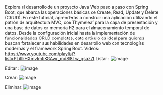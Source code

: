 Explora el desarrollo de un proyecto Java Web paso a paso con Spring Boot, que abarca las operaciones básicas de Create, Read, Update y Delete (CRUD). 
En este tutorial, aprenderás a construir una aplicación utilizando el patrón de arquitectura MVC, con Thymeleaf para la capa de presentación y una base 
de datos en memoria H2 para el almacenamiento temporal de datos. Desde la configuración inicial hasta la implementación de funcionalidades CRUD completas, 
este artículo es ideal para quienes buscan fortalecer sus habilidades en desarrollo web con tecnologías modernas y el framework Spring Boot.
Videos:
https://www.youtube.com/playlist?list=PLilIhHXmvImtiKGAwr_mdSl8Tw_gsazZf
Listar :
![image](https://github.com/user-attachments/assets/cb7148a2-4c78-4126-a877-054308863670)

Editar :
![image](https://github.com/user-attachments/assets/6315776c-a8ce-46b1-adc3-7aaa4ee57d4f)

Crear:
![image](https://github.com/user-attachments/assets/4f7a91e9-4113-4bfc-a800-9f0b3fadcf81)

Eliminar:
![image](https://github.com/user-attachments/assets/5cbbd0c3-15aa-41b7-954c-8824d6a96c49)
